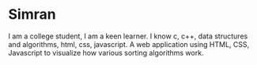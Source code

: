 # Simran
I am a college student, I am a keen learner. I know c, c++, data structures and algorithms, html, css, javascript. 
A web application using HTML, CSS, Javascript to visualize how various sorting algorithms work.
